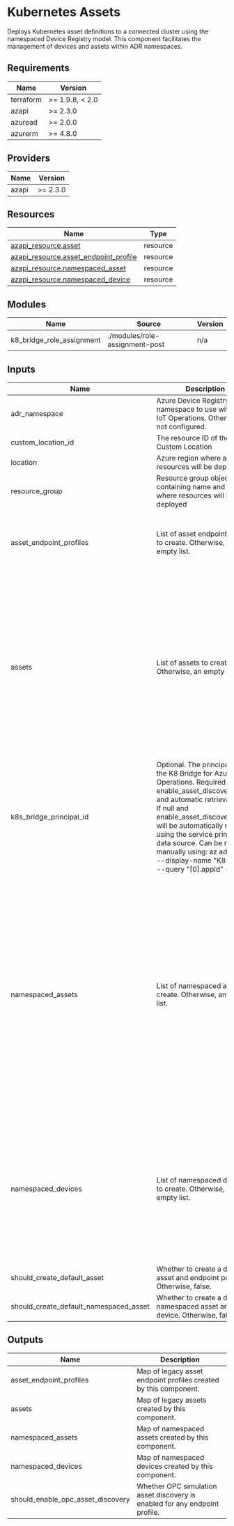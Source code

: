 <!-- BEGIN_TF_DOCS -->
<!-- markdown-table-prettify-ignore-start -->
# Kubernetes Assets

Deploys Kubernetes asset definitions to a connected cluster using the namespaced
Device Registry model. This component facilitates the management of devices and
assets within ADR namespaces.

## Requirements

| Name | Version |
|------|---------|
| terraform | >= 1.9.8, < 2.0 |
| azapi | >= 2.3.0 |
| azuread | >= 2.0.0 |
| azurerm | >= 4.8.0 |

## Providers

| Name | Version |
|------|---------|
| azapi | >= 2.3.0 |

## Resources

| Name | Type |
|------|------|
| [azapi_resource.asset](https://registry.terraform.io/providers/Azure/azapi/latest/docs/resources/resource) | resource |
| [azapi_resource.asset_endpoint_profile](https://registry.terraform.io/providers/Azure/azapi/latest/docs/resources/resource) | resource |
| [azapi_resource.namespaced_asset](https://registry.terraform.io/providers/Azure/azapi/latest/docs/resources/resource) | resource |
| [azapi_resource.namespaced_device](https://registry.terraform.io/providers/Azure/azapi/latest/docs/resources/resource) | resource |

## Modules

| Name | Source | Version |
|------|--------|---------|
| k8\_bridge\_role\_assignment | ./modules/role-assignment-post | n/a |

## Inputs

| Name | Description | Type | Default | Required |
|------|-------------|------|---------|:--------:|
| adr\_namespace | Azure Device Registry namespace to use with Azure IoT Operations. Otherwise, not configured. | ```object({ id = string })``` | n/a | yes |
| custom\_location\_id | The resource ID of the Custom Location | `string` | n/a | yes |
| location | Azure region where all resources will be deployed | `string` | n/a | yes |
| resource\_group | Resource group object containing name and id where resources will be deployed | ```object({ name = string id = string })``` | n/a | yes |
| asset\_endpoint\_profiles | List of asset endpoint profiles to create. Otherwise, an empty list. | ```list(object({ endpoint_profile_type = optional(string) method = optional(string) name = string opc_additional_config_string = optional(string) should_enable_opc_asset_discovery = optional(bool) target_address = string }))``` | `[]` | no |
| assets | List of assets to create. Otherwise, an empty list. | ```list(object({ asset_endpoint_profile_ref = string datasets = optional(list(object({ data_points = list(object({ data_point_configuration = optional(string) data_source = string name = string observability_mode = optional(string) })) name = string })), []) default_datasets_configuration = optional(string) description = optional(string) display_name = optional(string) documentation_uri = optional(string) enabled = optional(bool) hardware_revision = optional(string) manufacturer = optional(string) manufacturer_uri = optional(string) model = optional(string) name = string product_code = optional(string) serial_number = optional(string) software_revision = optional(string) }))``` | `[]` | no |
| k8s\_bridge\_principal\_id | Optional. The principal ID of the K8 Bridge for Azure IoT Operations. Required only if enable\_asset\_discovery=true and automatic retrieval fails. If null and enable\_asset\_discovery=true, will be automatically retrieved using the service principal data source.  Can be retrieved manually using:    az ad sp list --display-name \"K8 Bridge\" --query \"[0].appId\" -o tsv | `string` | `null` | no |
| namespaced\_assets | List of namespaced assets to create. Otherwise, an empty list. | ```list(object({ name = string display_name = optional(string) device_ref = object({ device_name = string endpoint_name = string }) description = optional(string) documentation_uri = optional(string) enabled = optional(bool, true) hardware_revision = optional(string) manufacturer = optional(string) manufacturer_uri = optional(string) model = optional(string) product_code = optional(string) serial_number = optional(string) software_revision = optional(string) attributes = optional(map(string), {}) datasets = optional(list(object({ name = string data_points = list(object({ name = string data_source = string data_point_configuration = optional(string) })) destinations = optional(list(object({ target = string configuration = object({ topic = optional(string) retain = optional(string) qos = optional(string) }) })), []) })), []) default_datasets_configuration = optional(string) default_events_configuration = optional(string) }))``` | `[]` | no |
| namespaced\_devices | List of namespaced devices to create. Otherwise, an empty list. | ```list(object({ name = string enabled = optional(bool, true) endpoints = object({ outbound = optional(object({ assigned = object({}) }), { assigned = {} }) inbound = map(object({ endpoint_type = string address = string version = optional(string, null) additionalConfiguration = optional(string) authentication = object({ method = string usernamePasswordCredentials = optional(object({ usernameSecretName = string passwordSecretName = string })) x509Credentials = optional(object({ certificateSecretName = string })) }) trustSettings = optional(object({ trustList = string })) })) }) }))``` | `[]` | no |
| should\_create\_default\_asset | Whether to create a default asset and endpoint profile. Otherwise, false. | `bool` | `false` | no |
| should\_create\_default\_namespaced\_asset | Whether to create a default namespaced asset and device. Otherwise, false. | `bool` | `false` | no |

## Outputs

| Name | Description |
|------|-------------|
| asset\_endpoint\_profiles | Map of legacy asset endpoint profiles created by this component. |
| assets | Map of legacy assets created by this component. |
| namespaced\_assets | Map of namespaced assets created by this component. |
| namespaced\_devices | Map of namespaced devices created by this component. |
| should\_enable\_opc\_asset\_discovery | Whether OPC simulation asset discovery is enabled for any endpoint profile. |
<!-- markdown-table-prettify-ignore-end -->
<!-- END_TF_DOCS -->
